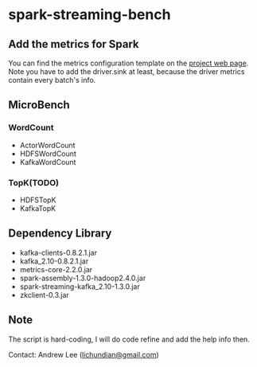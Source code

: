 # spark-streaming-bench

## Add the metrics for Spark
You can find the metrics configuration template on the [project web page](https://github.com/apache/spark/blob/master/conf/metrics.properties.template). Note you have to add the driver.sink at least, because the driver metrics contain every batch's info.


## MicroBench

### WordCount
* ActorWordCount
* HDFSWordCount
* KafkaWordCount

### TopK(TODO)
* HDFSTopK
* KafkaTopK

## Dependency Library
* kafka-clients-0.8.2.1.jar
* kafka_2.10-0.8.2.1.jar
* metrics-core-2.2.0.jar
* spark-assembly-1.3.0-hadoop2.4.0.jar
* spark-streaming-kafka_2.10-1.3.0.jar
* zkclient-0.3.jar

## Note
The script is hard-coding, I will do code refine and add the help info then.

Contact: Andrew Lee ([lichundian@gmail.com](mailto:lichundian@gmail.com))
